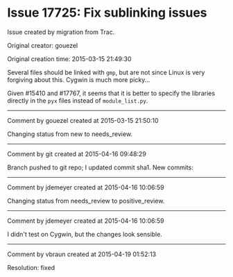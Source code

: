 # Issue 17725: Fix sublinking issues

Issue created by migration from Trac.

Original creator: gouezel

Original creation time: 2015-03-15 21:49:30

Several files should be linked with `gmp`, but are not since Linux is very forgiving about this. Cygwin is much more picky...

Given #15410 and #17767, it seems that it is better to specify the libraries directly in the `pyx` files instead of `module_list.py`.


---

Comment by gouezel created at 2015-03-15 21:50:10

Changing status from new to needs_review.


---

Comment by git created at 2015-04-16 09:48:29

Branch pushed to git repo; I updated commit sha1. New commits:


---

Comment by jdemeyer created at 2015-04-16 10:06:59

Changing status from needs_review to positive_review.


---

Comment by jdemeyer created at 2015-04-16 10:06:59

I didn't test on Cygwin, but the changes look sensible.


---

Comment by vbraun created at 2015-04-19 01:52:13

Resolution: fixed
